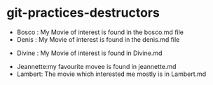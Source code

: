 # git-practices-destructors
* Bosco : My Movie of interest is found in the bosco.md file
* Denis : My Movie of interest is found in the denis.md file
- Divine : My Movie of interest is found in Divine.md
* Jeannette:my favourite movee is found in jeannette.md
* Lambert: The movie which interested me mostly is in Lambert.md

